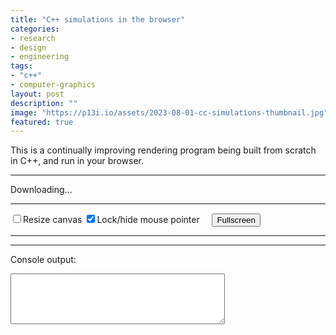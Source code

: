 ```yaml
---
title: "C++ simulations in the browser"
categories:
- research
- design
- engineering
tags:
- "c++"
- computer-graphics
layout: post
description: ""
image: "https://p13i.io/assets/2023-08-01-cc-simulations-thumbnail.jpg"
featured: true
---
```


This is a continually improving rendering program being built from scratch in C++, and run in your browser.

<hr/>
<div id="spinner"></div>
<div id="status">Downloading...</div>
<hr/>
<span id="controls">
    <span>
        <input type="checkbox" id="resize">Resize canvas
    </span>
    <span>
        <input type="checkbox" id="pointerLock" checked="checked">Lock/hide mouse pointer &nbsp;&nbsp;&nbsp;
    </span>
    <span>
        <input type="button" value="Fullscreen" onclick='Module.requestFullscreen(document.getElementById("pointerLock").checked,document.getElementById("resize").checked)'>
    </span>
</span>
<progress value="0" max="100" id="progress" hidden="1"></progress>
<hr/>
<canvas id="canvas" oncontextmenu="event.preventDefault()" tabindex="-1"></canvas>
<hr/>
<p>Console output:</p>
<textarea id="output" rows="5" cols="40"></textarea>
<script type="text/javascript" src="https://p13i.io/cs/wasm.js"></script>
<script type="text/javascript" src="https://p13i.io/cs/index.js"></script>
